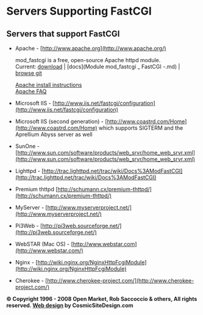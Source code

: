 # Servers Supporting FastCGI

## Servers that support FastCGI

*   Apache - [http://www.apache.org](http://www.apache.org/)  

    mod_fastcgi is a free, open-source Apache httpd module.  
    Current: [download](https://github.com/FastCGI-Archives/FastCGI.com/raw/master/original_snapshot/mod_fastcgi-SNAP-0910052141.tar.gz) | [docs](Module mod_fastcgi _ FastCGI -.md) | [browse git](https://github.com/FastCGI-Archives/mod_fastcgi/) 
    
    [Apache install instructions](http://www.fastcgi.com/drupal/node/3?q=node/9)  
    [Apache FAQ](http://www.fastcgi.com/drupal/node/3?q=node/17)
    
*   Microsoft IIS - [http://www.iis.net/fastcgi/configuration](http://www.iis.net/fastcgi/configuration)
*   Microsoft IIS (second generation) - [http://www.coastrd.com/Home](http://www.coastrd.com/Home) which supports SIGTERM and the Aprellium Abyss server as well
*   SunOne - [http://www.sun.com/software/products/web_srvr/home_web_srvr.xml](http://www.sun.com/software/products/web_srvr/home_web_srvr.xml)
*   Lighttpd - [http://trac.lighttpd.net/trac/wiki/Docs%3AModFastCGI](http://trac.lighttpd.net/trac/wiki/Docs%3AModFastCGI)
*   Premium thttpd [http://schumann.cx/premium-thttpd/](http://schumann.cx/premium-thttpd/)
*   MyServer - [http://www.myserverproject.net/](http://www.myserverproject.net/)
*   Pi3Web - [http://pi3web.sourceforge.net/](http://pi3web.sourceforge.net/)
*   WebSTAR (Mac OS) - [http://www.webstar.com](http://www.webstar.com/)
*   Nginx - [http://wiki.nginx.org/NginxHttpFcgiModule](http://wiki.nginx.org/NginxHttpFcgiModule)
*   Cherokee - [http://www.cherokee-project.com/](http://www.cherokee-project.com/)


**© Copyright 1996 - 2008 Open Market, Rob Saccoccio & others, All rights reserved. [Web design](http://www.cosmicsitedesign.com/) by CosmicSiteDesign.com**
